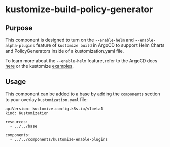 # kustomize-build-policy-generator

## Purpose
This component is designed to turn on the `--enable-helm` and `--enable-alpha-plugins` feature of `kustomize build` in ArgoCD to support Helm Charts and PolicyGenerators inside of a kustomization.yaml file.

To learn more about the `--enable-helm` feature, refer to the ArgoCD docs [here](https://argo-cd.readthedocs.io/en/stable/user-guide/kustomize/#kustomizing-helm-charts) or the kustomize [examples](https://github.com/kubernetes-sigs/kustomize/blob/master/examples/chart.md).

## Usage

This component can be added to a base by adding the `components` section to your overlay `kustomization.yaml` file:

```
apiVersion: kustomize.config.k8s.io/v1beta1
kind: Kustomization

resources:
  - ../../base

components:
  - ../../components/kustomize-enable-plugins
```
